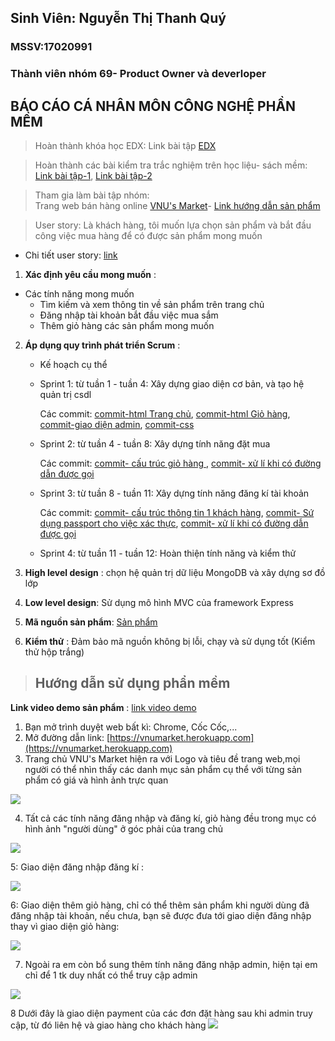 ## Sinh Viên: Nguyễn Thị Thanh Quý
### MSSV:17020991

### Thành viên nhóm 69- Product Owner và deverloper

## BÁO CÁO CÁ NHÂN MÔN CÔNG NGHỆ PHẦN MỀM

> Hoàn thành khóa học EDX:
  Link bài tập [EDX](https://github.com/tranthiensonuet/INT2208-8-2019/blob/master/NguyenThiThanhQuy/SoftEng1x.jpg)
  
> Hoàn thành các bài kiểm tra trắc nghiệm trên học liệu- sách mềm: [Link bài tập-1](https://github.com/ThanhthanhQuy/UETmarket/blob/master/Hoclieu-sachmem.png), [Link bài tập-2](https://github.com/ThanhthanhQuy/UETmarket/blob/master/hoclieu-sachmem2.png)

> Tham gia làm bài tập nhóm:  
  Trang web bán hàng online [VNU's Market](https://vnumarket.herokuapp.com)- [Link hướng dẫn sản phẩm](https://github.com/tranthiensonuet/INT2208-8-2019/tree/master/nhom-69)
  
  > User story: Là khách hàng, tôi muốn lựa chọn sản phẩm và bắt đầu công việc mua hàng để có được sản phẩm mong muốn 
  * Chi tiết user story: [link](https://github.com/truonganhhoang/INT2208-8-2019/issues/138)
  
  1. **Xác định yêu cầu mong muốn** :
  * Các tính năng mong muốn
    + Tìm kiếm và xem thông tin về sản phẩm trên trang chủ
    + Đăng nhập tài khoản bắt đầu việc mua sắm
    + Thêm giỏ hàng các sản phẩm mong muốn
    
  2. **Áp dụng quy trình phát triển Scrum** : 
     * Kế hoạch cụ thể
      + Sprint 1: từ tuần 1 - tuần 4: Xây dựng giao diện cơ bản, và tạo hệ quản trị csdl 
      
        Các commit:  [commit-html Trang chủ](https://github.com/tranthiensonuet/INT2208-8-2019/blob/master/nhom-69/UETMaket/views/Mainpage.hbs),
        [commit-html Giỏ hàng](https://github.com/tranthiensonuet/INT2208-8-2019/blob/master/nhom-69/UETMaket/views/cart.hbs), [commit-giao diện admin](https://github.com/tranthiensonuet/INT2208-8-2019/blob/master/nhom-69/UETMaket/views/admin.hbs), [commit-css](https://github.com/tranthiensonuet/INT2208-8-2019/blob/master/nhom-69/UETMaket/public/mainpage-css.css)
      + Sprint 2: từ tuần 4 - tuần 8: Xây dựng tính năng đặt mua
      
        Các commit: [commit- cấu trúc giỏ hàng ](https://github.com/tranthiensonuet/INT2208-8-2019/blob/master/nhom-69/UETMaket/models/cart.js), [commit- xử lí khi có đường dẫn được gọi](https://github.com/tranthiensonuet/INT2208-8-2019/blob/master/nhom-69/UETMaket/routes/router.js)
      + Sprint 3: từ tuần 8 - tuần 11: Xây dựng tính năng đăng kí tài khoản
      
        Các commit: [commit- cấu trúc thông tin 1 khách hàng](https://github.com/tranthiensonuet/INT2208-8-2019/blob/master/nhom-69/UETMaket/models/customer.js), [commit- Sứ dụng passport cho việc xác thực](https://github.com/tranthiensonuet/INT2208-8-2019/blob/master/nhom-69/UETMaket/config/passport.js), [commit- xử lí khi có đường dẫn được gọi](https://github.com/tranthiensonuet/INT2208-8-2019/blob/master/nhom-69/UETMaket/routes/router.js)
      + Sprint 4: từ tuần 11 - tuần 12: Hoàn thiện tính năng và kiểm thử
      
      
   3. **High level design** :  chọn hệ quản trị dữ liệu MongoDB và xây dựng sơ đồ lớp 
   4. **Low level design**:  Sử dụng mô hình MVC của framework Express
   5. **Mã nguồn sản phẩm**: [Sản phẩm](https://github.com/tranthiensonuet/INT2208-8-2019/tree/master/nhom-69/UETMaket)
   6. **Kiểm thử** : Đảm bảo mã nguồn không bị lỗi, chạy và sử dụng tốt (Kiểm thử hộp trắng)
   
   
  > ## Hướng dẫn sử dụng phẩn mềm
  **Link video demo sản phẩm** : [link video demo](https://www.youtube.com/watch?v=KaqgnzWfQTg)
  
  1. Bạn mở trình duyệt web bất kì: Chrome, Cốc Cốc,...
  2. Mở đường dẫn link: [https://vnumarket.herokuapp.com](https://vnumarket.herokuapp.com)
  3. Trang chủ VNU's Market hiện ra với Logo và tiêu đề trang web,mọi người có thể nhìn thấy các danh mục sản phẩm cụ thể với từng sản phẩm có giá và hình ảnh trực quan
  <img src="https://i.imgur.com/IlA8wYx.png">
  
  4. Tất cả các tính năng đăng nhập và đăng kí, giỏ hàng đều trong mục có hình ảnh "người dùng" ở góc phải của trang chủ
  <img src="https://i.imgur.com/2XugggP.png">
  
  5: Giao diện đăng nhập đăng kí :
  
  <img src="https://i.imgur.com/gofa67H.png">
  
  6: Giao diện thêm giỏ hàng, chỉ có thể thêm sản phẩm khi người dùng đã đăng nhập tài khoản, nếu chưa, bạn sẽ được đưa tới giao diện đăng nhập thay vì giao diện giỏ hàng:
  
  <img src="https://i.imgur.com/oOiQZZt.png">
  
  7. Ngoài ra em còn bổ sung thêm tính năng đăng nhập admin, hiện tại em chỉ để 1 tk duy nhất có thể truy cập admin 
  
 <img src="https://i.imgur.com/BtVnRAn.png">
 
 8 Dưới đây là giao diện payment của các đơn đặt hàng sau khi admin truy cập, từ đó liên hệ và giao hàng cho khách hàng
 <img src="https://i.imgur.com/8RuAGfs.png">
 

  
  
  
  
  
   
 
  


